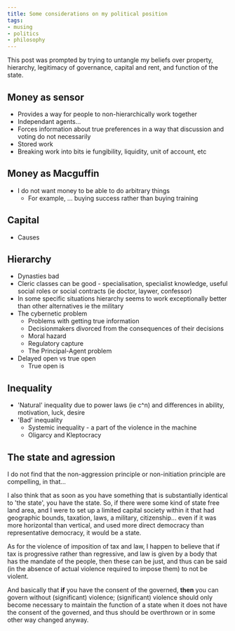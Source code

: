 ```yaml
---
title: Some considerations on my political position
tags:
- musing
- politics
- philosophy
---
```


This post was prompted by trying to untangle my beliefs over property, hierarchy, legitimacy of governance, capital and rent, and function of the state.

Money as sensor
---------------

- Provides a way for people to non-hierarchically work together
- Independant agents...
- Forces information about true preferences in a way that discussion and voting do not necessarily
- Stored work
- Breaking work into bits ie fungibility, liquidity, unit of account, etc

Money as Macguffin
------------------

- I do not want money to be able to do arbitrary things
  - For example, ... buying success rather than buying training

Capital
-------

- Causes 


Hierarchy
---------

- Dynasties bad
- Cleric classes can be good - specialisation, specialist knowledge, useful social roles or social contracts (ie doctor, laywer, confessor)
- In some specific situations hierarchy seems to work exceptionally better than other alternatives ie the military
- The cybernetic problem
  - Problems with getting true information
  - Decisionmakers divorced from the consequences of their decisions
  - Moral hazard
  - Regulatory capture
  - The Principal-Agent problem
- Delayed open vs true open
  - True open is 


Inequality
----------
- 'Natural' inequality due to power laws (ie c^n) and differences in ability, motivation, luck, desire
- 'Bad' inequality
  - Systemic inequality - a part of the violence in the machine
  - Oligarcy and Kleptocracy


The state and agression
-----------------------

I do not find that the non-aggression principle or non-initiation principle are compelling, in that...

I also think that as soon as you have something that is substantially identical to 'the state', you have the state. So, if there were some kind of state free land area, and I were to set up a limited capital society within it that had geographic bounds, taxation, laws, a military, citizenship... even if it was more horizontal than vertical, and used more direct democracy than representative democracy, it would be a state.

As for the violence of imposition of tax and law, I happen to believe that if tax is progressive rather than regressive, and law is given by a body that has the mandate of the people, then these can be just, and thus can be said (in the absence of actual violence required to impose them) to not be violent.

And basically that **if** you have the consent of the governed, **then** you can govern without (significant) violence; (significant) violence should only become necessary to maintain the function of a state when it does not have the consent of the governed, and thus should be overthrown or in some other way changed anyway.
